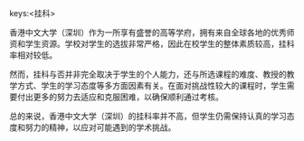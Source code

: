 keys:<挂科>


香港中文大学（深圳）作为一所享有盛誉的高等学府，拥有来自全球各地的优秀师资和学生资源。学校对学生的选拔非常严格，因此在校学生的整体素质较高，挂科率相对较低。

然而，挂科与否并非完全取决于学生的个人能力，还与所选课程的难度、教授的教学方式、学生的学习态度等多方面因素有关。在面对挑战性较大的课程时，学生需要付出更多的努力去适应和克服困难，以确保顺利通过考核。

总的来说，香港中文大学（深圳）的挂科率并不高，但学生仍需保持认真的学习态度和努力的精神，以应对可能遇到的学术挑战。